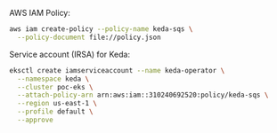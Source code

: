 AWS IAM Policy:

```sh
aws iam create-policy --policy-name keda-sqs \
  --policy-document file://policy.json
```

Service account (IRSA) for Keda:

```sh
eksctl create iamserviceaccount --name keda-operator \
  --namespace keda \
  --cluster poc-eks \
  --attach-policy-arn arn:aws:iam::310240692520:policy/keda-sqs \
  --region us-east-1 \
  --profile default \
  --approve
```